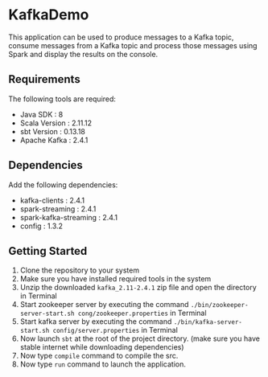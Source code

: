 # KafkaDemo

This application can be used to produce messages to a Kafka topic, consume messages from a Kafka topic and process those messages using Spark and display the results on the console.

## Requirements

The following tools are required:
- Java SDK      : 8
- Scala Version : 2.11.12
- sbt Version   : 0.13.18
- Apache Kafka  : 2.4.1

## Dependencies

Add the following dependencies:
- kafka-clients : 2.4.1
- spark-streaming : 2.4.1
- spark-kafka-streaming : 2.4.1
- config : 1.3.2

## Getting Started

1. Clone the repository to your system
2. Make sure you have installed required tools in the system
3. Unzip the downloaded `kafka_2.11-2.4.1` zip file and open the directory in Terminal
4. Start zookeeper server by executing the command `./bin/zookeeper-server-start.sh cong/zookeeper.properties` in Terminal
5. Start kafka server by executing the command `./bin/kafka-server-start.sh config/server.properties` in Terminal
6. Now launch `sbt` at the root of the project directory. (make sure you have stable internet while downloading dependencies)
7. Now type `compile` command to compile the src.
8. Now type `run` command to launch the application.
